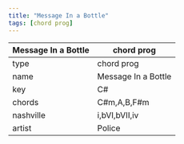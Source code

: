 ```yaml
---
title: "Message In a Bottle"
tags: [chord prog]
---
```


|Message In a Bottle|chord prog|
|---|---|
|type|chord prog|
|name|Message In a Bottle|
|key|C#|
|chords|C#m,A,B,F#m|
|nashville|i,bVI,bVII,iv|
|artist|Police|
